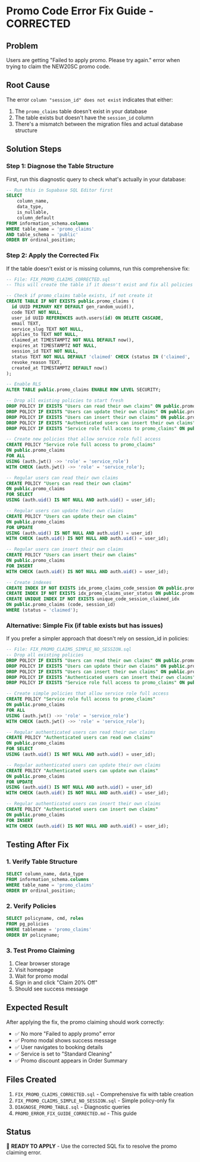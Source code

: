 # Promo Code Error Fix Guide - CORRECTED

## Problem
Users are getting "Failed to apply promo. Please try again." error when trying to claim the NEW20SC promo code.

## Root Cause
The error `column "session_id" does not exist` indicates that either:
1. The `promo_claims` table doesn't exist in your database
2. The table exists but doesn't have the `session_id` column
3. There's a mismatch between the migration files and actual database structure

## Solution Steps

### Step 1: Diagnose the Table Structure
First, run this diagnostic query to check what's actually in your database:

```sql
-- Run this in Supabase SQL Editor first
SELECT 
    column_name, 
    data_type, 
    is_nullable, 
    column_default
FROM information_schema.columns 
WHERE table_name = 'promo_claims' 
AND table_schema = 'public'
ORDER BY ordinal_position;
```

### Step 2: Apply the Corrected Fix
If the table doesn't exist or is missing columns, run this comprehensive fix:

```sql
-- File: FIX_PROMO_CLAIMS_CORRECTED.sql
-- This will create the table if it doesn't exist and fix all policies

-- Check if promo_claims table exists, if not create it
CREATE TABLE IF NOT EXISTS public.promo_claims (
  id UUID PRIMARY KEY DEFAULT gen_random_uuid(),
  code TEXT NOT NULL,
  user_id UUID REFERENCES auth.users(id) ON DELETE CASCADE,
  email TEXT,
  service_slug TEXT NOT NULL,
  applies_to TEXT NOT NULL,
  claimed_at TIMESTAMPTZ NOT NULL DEFAULT now(),
  expires_at TIMESTAMPTZ NOT NULL,
  session_id TEXT NOT NULL,
  status TEXT NOT NULL DEFAULT 'claimed' CHECK (status IN ('claimed', 'revoked', 'redeemed')),
  revoke_reason TEXT,
  created_at TIMESTAMPTZ DEFAULT now()
);

-- Enable RLS
ALTER TABLE public.promo_claims ENABLE ROW LEVEL SECURITY;

-- Drop all existing policies to start fresh
DROP POLICY IF EXISTS "Users can read their own claims" ON public.promo_claims;
DROP POLICY IF EXISTS "Users can update their own claims" ON public.promo_claims;
DROP POLICY IF EXISTS "Users can insert their own claims" ON public.promo_claims;
DROP POLICY IF EXISTS "Authenticated users can insert their own claims" ON public.promo_claims;
DROP POLICY IF EXISTS "Service role full access to promo_claims" ON public.promo_claims;

-- Create new policies that allow service role full access
CREATE POLICY "Service role full access to promo_claims"
ON public.promo_claims
FOR ALL
USING (auth.jwt() ->> 'role' = 'service_role')
WITH CHECK (auth.jwt() ->> 'role' = 'service_role');

-- Regular users can read their own claims
CREATE POLICY "Users can read their own claims"
ON public.promo_claims
FOR SELECT
USING (auth.uid() IS NOT NULL AND auth.uid() = user_id);

-- Regular users can update their own claims
CREATE POLICY "Users can update their own claims"
ON public.promo_claims
FOR UPDATE
USING (auth.uid() IS NOT NULL AND auth.uid() = user_id)
WITH CHECK (auth.uid() IS NOT NULL AND auth.uid() = user_id);

-- Regular users can insert their own claims
CREATE POLICY "Users can insert their own claims"
ON public.promo_claims
FOR INSERT
WITH CHECK (auth.uid() IS NOT NULL AND auth.uid() = user_id);

-- Create indexes
CREATE INDEX IF NOT EXISTS idx_promo_claims_code_session ON public.promo_claims(code, session_id, status);
CREATE INDEX IF NOT EXISTS idx_promo_claims_user_status ON public.promo_claims(user_id, status);
CREATE UNIQUE INDEX IF NOT EXISTS unique_code_session_claimed_idx 
ON public.promo_claims (code, session_id) 
WHERE (status = 'claimed');
```

### Alternative: Simple Fix (if table exists but has issues)
If you prefer a simpler approach that doesn't rely on session_id in policies:

```sql
-- File: FIX_PROMO_CLAIMS_SIMPLE_NO_SESSION.sql
-- Drop all existing policies
DROP POLICY IF EXISTS "Users can read their own claims" ON public.promo_claims;
DROP POLICY IF EXISTS "Users can update their own claims" ON public.promo_claims;
DROP POLICY IF EXISTS "Users can insert their own claims" ON public.promo_claims;
DROP POLICY IF EXISTS "Authenticated users can insert their own claims" ON public.promo_claims;
DROP POLICY IF EXISTS "Service role full access to promo_claims" ON public.promo_claims;

-- Create simple policies that allow service role full access
CREATE POLICY "Service role full access to promo_claims"
ON public.promo_claims
FOR ALL
USING (auth.jwt() ->> 'role' = 'service_role')
WITH CHECK (auth.jwt() ->> 'role' = 'service_role');

-- Regular authenticated users can read their own claims
CREATE POLICY "Authenticated users can read own claims"
ON public.promo_claims
FOR SELECT
USING (auth.uid() IS NOT NULL AND auth.uid() = user_id);

-- Regular authenticated users can update their own claims
CREATE POLICY "Authenticated users can update own claims"
ON public.promo_claims
FOR UPDATE
USING (auth.uid() IS NOT NULL AND auth.uid() = user_id)
WITH CHECK (auth.uid() IS NOT NULL AND auth.uid() = user_id);

-- Regular authenticated users can insert their own claims
CREATE POLICY "Authenticated users can insert own claims"
ON public.promo_claims
FOR INSERT
WITH CHECK (auth.uid() IS NOT NULL AND auth.uid() = user_id);
```

## Testing After Fix

### 1. Verify Table Structure
```sql
SELECT column_name, data_type 
FROM information_schema.columns 
WHERE table_name = 'promo_claims' 
ORDER BY ordinal_position;
```

### 2. Verify Policies
```sql
SELECT policyname, cmd, roles
FROM pg_policies 
WHERE tablename = 'promo_claims'
ORDER BY policyname;
```

### 3. Test Promo Claiming
1. Clear browser storage
2. Visit homepage
3. Wait for promo modal
4. Sign in and click "Claim 20% Off"
5. Should see success message

## Expected Result
After applying the fix, the promo claiming should work correctly:
- ✅ No more "Failed to apply promo" error
- ✅ Promo modal shows success message
- ✅ User navigates to booking details
- ✅ Service is set to "Standard Cleaning"
- ✅ Promo discount appears in Order Summary

## Files Created
1. `FIX_PROMO_CLAIMS_CORRECTED.sql` - Comprehensive fix with table creation
2. `FIX_PROMO_CLAIMS_SIMPLE_NO_SESSION.sql` - Simple policy-only fix
3. `DIAGNOSE_PROMO_TABLE.sql` - Diagnostic queries
4. `PROMO_ERROR_FIX_GUIDE_CORRECTED.md` - This guide

## Status
🔧 **READY TO APPLY** - Use the corrected SQL fix to resolve the promo claiming error.
